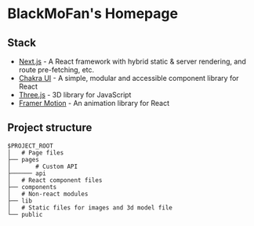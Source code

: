 # BlackMoFan's Homepage

## Stack

- [Next.js](https://nextjs.org/) - A React framework with hybrid static & server rendering, and route pre-fetching, etc.
- [Chakra UI](https://chakra-ui.com/) - A simple, modular and accessible component library for React
- [Three.js](https://threejs.org/) - 3D library for JavaScript
- [Framer Motion](https://www.framer.com/motion/) - An animation library for React

## Project structure

```
$PROJECT_ROOT
│   # Page files
├── pages
│       # Custom API
├────── api
│   # React component files
├── components
│   # Non-react modules
├── lib
│   # Static files for images and 3d model file
└── public
```
